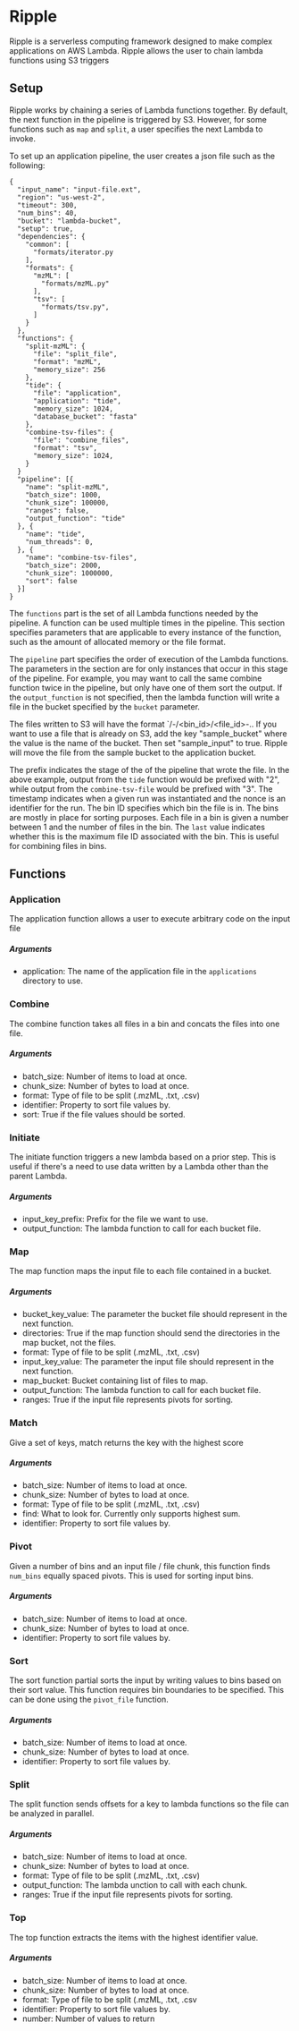 # Ripple

Ripple is a serverless computing framework designed to make complex applications on AWS Lambda.
Ripple allows the user to chain lambda functions using S3 triggers 

## Setup
Ripple works by chaining a series of Lambda functions together.
By default, the next function in the pipeline is triggered by S3.
However, for some functions such as `map` and `split`, a user specifies the next Lambda to invoke.

To set up an application pipeline, the user creates a json file such as the following:
```
{
  "input_name": "input-file.ext",
  "region": "us-west-2",
  "timeout": 300,
  "num_bins": 40,
  "bucket": "lambda-bucket",
  "setup": true,
  "dependencies": {
    "common": [
      "formats/iterator.py
    ],
    "formats": {
      "mzML": [
        "formats/mzML.py"
      ],
      "tsv": [
        "formats/tsv.py",
      ]
    }
  },
  "functions": {
    "split-mzML": {
      "file": "split_file",
      "format": "mzML",
      "memory_size": 256
    },
    "tide": {
      "file": "application",
      "application": "tide",
      "memory_size": 1024,
      "database_bucket": "fasta"
    },
    "combine-tsv-files": {
      "file": "combine_files",
      "format": "tsv",
      "memory_size": 1024,
    }
  }
  "pipeline": [{
    "name": "split-mzML",
    "batch_size": 1000,
    "chunk_size": 100000,
    "ranges": false,
    "output_function": "tide"
  }, {
    "name": "tide",
    "num_threads": 0,
  }, {
    "name": "combine-tsv-files",
    "batch_size": 2000,
    "chunk_size": 1000000,
    "sort": false
  }]
}
```

The `functions` part is the set of all Lambda functions needed by the pipeline.
A function can be used multiple times in the pipeline.
This section specifies parameters that are applicable to every instance of the function, such as the amount of allocated memory or the file format.

The `pipeline` part specifies the order of execution of the Lambda functions.
The parameters in the section are for only instances that occur in this stage of the pipeline.
For example, you may want to call the same combine function twice in the pipeline, but only have one of them sort the output.
If the `output_function` is not specified, then the lambda function will write a file in the bucket specified by the `bucket` parameter.

The files written to S3 will have the format `<prefix>/<timestamp>-<nonce>/<bin_id>/<file_id>-<last>.<ext>.
If you want to use a file that is already on S3, add the key "sample_bucket" where the value is the name of the bucket. Then set "sample_input" to true.
Ripple will move the file from the sample bucket to the application bucket.

The prefix indicates the stage of the of the pipeline that wrote the file.
In the above example, output from the `tide` function would be prefixed with "2", while output from the `combine-tsv-file` would be prefixed with "3".
The timestamp indicates when a given run was instantiated and the nonce is an identifier for the run.
The bin ID specifies which bin the file is in. The bins are mostly in place for sorting purposes.
Each file in a bin is given a number between 1 and the number of files in the bin.
The `last` value indicates whether this is the maximum file ID associated with the bin. This is useful for combining files in bins.

## Functions
### Application
The application function allows a user to execute arbitrary code on the input file
##### Arguments
* application: The name of the application file in the `applications` directory to use.

### Combine
The combine function takes all files in a bin and concats the files into one file.
##### Arguments
* batch_size: Number of items to load at once.
* chunk_size: Number of bytes to load at once.
* format: Type of file to be split (.mzML, .txt, .csv)
* identifier: Property to sort file values by.
* sort: True if the file values should be sorted.

### Initiate
The initiate function triggers a new lambda based on a prior step.
This is useful if there's a need to use data written by a Lambda other than the parent Lambda.
##### Arguments
* input_key_prefix: Prefix for the file we want to use.
* output_function: The lambda function to call for each bucket file.

### Map
The map function maps the input file to each file contained in a bucket.
##### Arguments
* bucket_key_value: The parameter the bucket file should represent in the next function.
* directories: True if the map function should send the directories in the map bucket, not the files.
* format: Type of file to be split (.mzML, .txt, .csv)
* input_key_value: The parameter the input file should represent in the next function.
* map_bucket: Bucket containing list of files to map.
* output_function: The lambda function to call for each bucket file.
* ranges: True if the input file represents pivots for sorting.

### Match
Give a set of keys, match returns the key with the highest score
##### Arguments
* batch_size: Number of items to load at once.
* chunk_size: Number of bytes to load at once.
* format: Type of file to be split (.mzML, .txt, .csv)
* find: What to look for. Currently only supports highest sum.
* identifier: Property to sort file values by.

### Pivot
Given a number of bins and an input file / file chunk, this function finds `num_bins` equally spaced pivots.
This is used for sorting input bins.
##### Arguments
* batch_size: Number of items to load at once.
* chunk_size: Number of bytes to load at once.
* identifier: Property to sort file values by.

### Sort
The sort function partial sorts the input by writing values to bins based on their sort value.
This function requires bin boundaries to be specified. This can be done using the `pivot_file` function.
##### Arguments
* batch_size: Number of items to load at once.
* chunk_size: Number of bytes to load at once.
* identifier: Property to sort file values by.

### Split
The split function sends offsets for a key to lambda functions so the file can be analyzed in parallel.
##### Arguments
* batch_size: Number of items to load at once.
* chunk_size: Number of bytes to load at once.
* format: Type of file to be split (.mzML, .txt, .csv)
* output_function: The lambda unction to call with each chunk.
* ranges: True if the input file represents pivots for sorting.

### Top
The top function extracts the items with the highest identifier value.
##### Arguments
* batch_size: Number of items to load at once.
* chunk_size: Number of bytes to load at once.
* format: Type of file to be split (.mzML, .txt, .csv
* identifier: Property to sort file values by.
* number: Number of values to return
